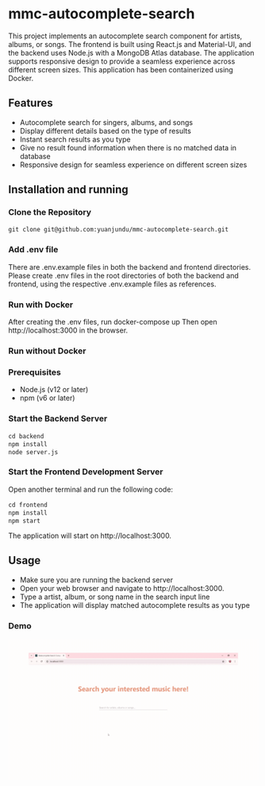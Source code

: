 # mmc-autocomplete-search
This project implements an autocomplete search component for artists, albums, or songs. The frontend is built using React.js and Material-UI, and the backend uses Node.js with a MongoDB Atlas database. The application supports responsive design to provide a seamless experience across different screen sizes. This application has been containerized using Docker.

## Features
 - Autocomplete search for singers, albums, and songs
 - Display different details based on the type of results
 - Instant search results as you type
 - Give no result found information when there is no matched data in database
 - Responsive design for seamless experience on different screen sizes

## Installation and running
### Clone the Repository
    git clone git@github.com:yuanjundu/mmc-autocomplete-search.git

### Add .env file 
There are .env.example files in both the backend and frontend directories. Please create .env files in the root directories of both the backend and frontend, using the respective .env.example files as references.

### Run with Docker
After creating the .env files, run
    docker-compose up
Then open http://localhost:3000 in the browser.

### Run without Docker
### Prerequisites
- Node.js (v12 or later)
- npm (v6 or later)

### Start the Backend Server
    cd backend
    npm install
    node server.js

### Start the Frontend Development Server
Open another terminal and run the following code:

    cd frontend
    npm install
    npm start
The application will start on http://localhost:3000.

## Usage
- Make sure you are running the backend server
- Open your web browser and navigate to http://localhost:3000.
- Type a artist, album, or song name in the search input line
- The application will display matched autocomplete results as you type

### Demo
![](./resources/Demo.gif)
